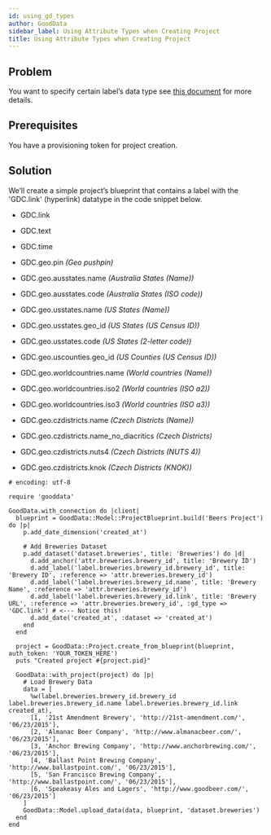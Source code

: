 ```yaml
---
id: using_gd_types
author: GoodData
sidebar_label: Using Attribute Types when Creating Project
title: Using Attribute Types when Creating Project
---
```


Problem
-------

You want to specify certain label’s data type see [this
document](http://developer.gooddata.com/article/setting-up-data-for-geo-charts)
for more details.

Prerequisites
-------------

You have a provisioning token for project creation.

Solution
--------

We’ll create a simple project’s blueprint that contains a label with the
'GDC.link' (hyperlink) datatype in the code snippet below.

-   GDC.link

-   GDC.text

-   GDC.time

<!-- -->

-   GDC.geo.pin *(Geo pushpin)*

-   GDC.geo.ausstates.name *(Australia States (Name))*

-   GDC.geo.ausstates.code *(Australia States (ISO code))*

-   GDC.geo.usstates.name *(US States (Name))*

-   GDC.geo.usstates.geo\_id *(US States (US Census ID))*

-   GDC.geo.usstates.code *(US States (2-letter code))*

-   GDC.geo.uscounties.geo\_id *(US Counties (US Census ID))*

-   GDC.geo.worldcountries.name *(World countries (Name))*

-   GDC.geo.worldcountries.iso2 *(World countries (ISO a2))*

-   GDC.geo.worldcountries.iso3 *(World countries (ISO a3))*

-   GDC.geo.czdistricts.name *(Czech Districts (Name))*

-   GDC.geo.czdistricts.name\_no\_diacritics *(Czech Districts)*

-   GDC.geo.czdistricts.nuts4 *(Czech Districts (NUTS 4))*

-   GDC.geo.czdistricts.knok *(Czech Districts (KNOK))*

<!-- -->

    # encoding: utf-8

    require 'gooddata'

    GoodData.with_connection do |client|
      blueprint = GoodData::Model::ProjectBlueprint.build('Beers Project') do |p|
        p.add_date_dimension('created_at')

        # Add Breweries Dataset
        p.add_dataset('dataset.breweries', title: 'Breweries') do |d|
          d.add_anchor('attr.breweries.brewery_id', title: 'Brewery ID')
          d.add_label('label.breweries.brewery_id.brewery_id', title: 'Brewery ID', :reference => 'attr.breweries.brewery_id')
          d.add_label('label.breweries.brewery_id.name', title: 'Brewery Name', :reference => 'attr.breweries.brewery_id')
          d.add_label('label.breweries.brewery_id.link', title: 'Brewery URL', :reference => 'attr.breweries.brewery_id', :gd_type => 'GDC.link') # <--- Notice this!
          d.add_date('created_at', :dataset => 'created_at')
        end
      end

      project = GoodData::Project.create_from_blueprint(blueprint, auth_token: 'YOUR_TOKEN_HERE')
      puts "Created project #{project.pid}"

      GoodData::with_project(project) do |p|
        # Load Brewery Data
        data = [
          %w(label.breweries.brewery_id.brewery_id label.breweries.brewery_id.name label.breweries.brewery_id.link created_at),
          [1, '21st Amendment Brewery', 'http://21st-amendment.com/', '06/23/2015'],
          [2, 'Almanac Beer Company', 'http://www.almanacbeer.com/', '06/23/2015'],
          [3, 'Anchor Brewing Company', 'http://www.anchorbrewing.com/', '06/23/2015'],
          [4, 'Ballast Point Brewing Company', 'http://www.ballastpoint.com/', '06/23/2015'],
          [5, 'San Francisco Brewing Company', 'http://www.ballastpoint.com/', '06/23/2015'],
          [6, 'Speakeasy Ales and Lagers', 'http://www.goodbeer.com/', '06/23/2015']
        ]
        GoodData::Model.upload_data(data, blueprint, 'dataset.breweries')
      end
    end
